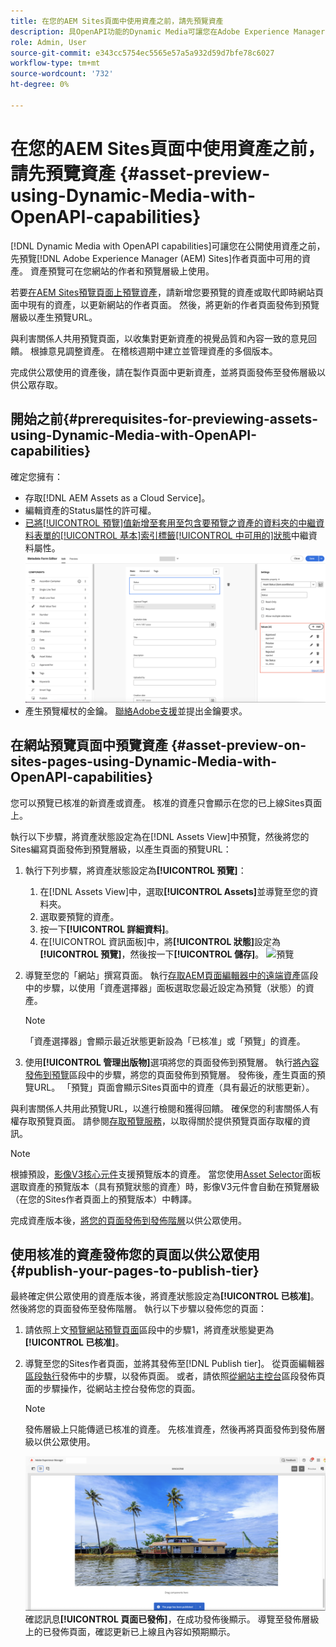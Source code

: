 ```yaml
---
title: 在您的AEM Sites頁面中使用資產之前，請先預覽資產
description: 具OpenAPI功能的Dynamic Media可讓您在Adobe Experience Manager (AEM) Sites預覽頁面上預覽資產。 此資產預覽可讓您和您的利害關係人在發佈作者頁面（包含更新的資產）以供公眾使用之前，檢閱及驗證資產的更新。
role: Admin, User
source-git-commit: e343cc5754ec5565e57a5a932d59d7bfe78c6027
workflow-type: tm+mt
source-wordcount: '732'
ht-degree: 0%

---
```



# 在您的AEM Sites頁面中使用資產之前，請先預覽資產 {#asset-preview-using-Dynamic-Media-with-OpenAPI-capabilities}

[!DNL Dynamic Media with OpenAPI capabilities]可讓您在公開使用資產之前，先預覽[!DNL Adobe Experience Manager (AEM) Sites]作者頁面中可用的資產。 資產預覽可在您網站的作者和預覽層級上使用。

若要[在AEM Sites預覽頁面上預覽資產](#asset-preview-on-sites-pages-using-Dynamic-Media-with-OpenAPI-capabilities)，請新增您要預覽的資產或取代即時網站頁面中現有的資產，以更新網站的作者頁面。 然後，將更新的作者頁面發佈到預覽層級以產生預覽URL。

與利害關係人共用預覽頁面，以收集對更新資產的視覺品質和內容一致的意見回饋。 根據意見調整資產。 在稽核週期中建立並管理資產的多個版本。

完成供公眾使用的資產後，請在製作頁面中更新資產，並將頁面發佈至發佈層級以供公眾存取。

## 開始之前{#prerequisites-for-previewing-assets-using-Dynamic-Media-with-OpenAPI-capabilities}

確定您擁有：

* 存取[!DNL AEM Assets as a Cloud Service]。
* 編輯資產的Status屬性的許可權。
* [已將[!UICONTROL 預覽]值新增至套用至包含要預覽之資產的資料夾的中繼資料表單的[!UICONTROL 基本]索引標籤[!UICONTROL 中可用的]狀態](/help/assets/metadata-assets-view.md#edit-metadata-forms)中繼資料屬性。
  ![新增預覽選項](/help/assets/assets/metedata-form-preview.png)
* 產生預覽權杖的金鑰。 [聯絡Adobe支援](https://helpx.adobe.com/in/contact.html)並提出金鑰要求。

## 在網站預覽頁面中預覽資產 {#asset-preview-on-sites-pages-using-Dynamic-Media-with-OpenAPI-capabilities}

您可以預覽已核准的新資產或資產。 核准的資產只會顯示在您的已上線Sites頁面上。

執行以下步驟，將資產狀態設定為在[!DNL Assets View]中預覽，然後將您的Sites編寫頁面發佈到預覽層級，以產生頁面的預覽URL：

1. 執行下列步驟，將資產狀態設定為&#x200B;**[!UICONTROL 預覽]**：

   1. 在[!DNL Assets View]中，選取&#x200B;**[!UICONTROL Assets]**&#x200B;並導覽至您的資料夾。
   1. 選取要預覽的資產。
   1. 按一下&#x200B;**[!UICONTROL 詳細資料]**。
   1. 在[!UICONTROL 資訊面板]中，將&#x200B;**[!UICONTROL 狀態]**&#x200B;設定為&#x200B;**[!UICONTROL 預覽]**，然後按一下&#x200B;**[!UICONTROL 儲存]**。
      ![預覽](/help/assets/assets/preview-boat-at-bay.png)

1. 導覽至您的「網站」撰寫頁面。 執行[存取AEM頁面編輯器中的遠端資產](/help/assets/integrate-remote-approved-assets-with-sites.md#access-remote-assets-in-aem-page-editor)區段中的步驟，以使用「資產選擇器」面板選取您最近設定為預覽（狀態）的資產。

   >[!NOTE]
   >
   > 「資產選擇器」會顯示最近狀態更新設為「已核准」或「預覽」的資產。

1. 使用&#x200B;**[!UICONTROL 管理出版物]**&#x200B;選項將您的頁面發佈到預覽層。 執行[將內容發佈到預覽](https://experienceleague.adobe.com/zh-hant/docs/experience-manager-cloud-service/content/sites/authoring/sites-console/previewing-content)區段中的步驟，將您的頁面發佈到預覽層。 發佈後，產生頁面的預覽URL。 「預覽」頁面會顯示Sites頁面中的資產（具有最近的狀態更新）。

與利害關係人共用此預覽URL，以進行檢閱和獲得回饋。 確保您的利害關係人有權存取預覽頁面。 請參閱[存取預覽服務](https://experienceleague.adobe.com/zh-hant/docs/experience-manager-cloud-service/content/implementing/using-cloud-manager/manage-environments#access-preview-service)，以取得關於提供預覽頁面存取權的資訊。

>[!NOTE]
>
>根據預設，[影像V3核心元件](https://experienceleague.adobe.com/zh-hant/docs/experience-manager-core-components/using/wcm-components/image#version-and-compatibility)支援預覽版本的資產。 當您使用[Asset Selector](https://experienceleague.adobe.com/zh-hant/docs/experience-manager-cloud-service/content/assets/manage/asset-selector/asset-selector-upload)面板選取資產的預覽版本（具有預覽狀態的資產）時，影像V3元件會自動在預覽層級（在您的Sites作者頁面上的預覽版本）中轉譯。

完成資產版本後，[將您的頁面發佈到發佈階層](#publish-your-pages-to-publish-tier)以供公眾使用。

## 使用核准的資產發佈您的頁面以供公眾使用{#publish-your-pages-to-publish-tier}

最終確定供公眾使用的資產版本後，將資產狀態設定為&#x200B;**[!UICONTROL 已核准]**。 然後將您的頁面發佈至發佈階層。 執行以下步驟以發佈您的頁面：

1. 請依照上文[預覽網站預覽頁面](#asset-preview-on-sites-pages-using-Dynamic-Media-with-OpenAPI-capabilities)區段中的步驟1，將資產狀態變更為&#x200B;**[!UICONTROL 已核准]**。
1. 導覽至您的Sites作者頁面，並將其發佈至[!DNL Publish tier]。 從頁面編輯器[區段執行](https://experienceleague.adobe.com/zh-hant/docs/experience-manager-cloud-service/content/sites/authoring/page-editor/publishing#publishing-from-the-page-editor)發佈中的步驟，以發佈頁面。
或者，請依照[從網站主控台](https://experienceleague.adobe.com/zh-hant/docs/experience-manager-cloud-service/content/sites/authoring/sites-console/publishing-pages#publishing-from-the-sites-console)區段發佈頁面的步驟操作，從網站主控台發佈您的頁面。

   >[!NOTE]
   >
   > 發佈層級上只能傳遞已核准的資產。 先核准資產，然後再將頁面發佈到發佈層級以供公眾使用。

   ![頁面已發佈](/help/assets/assets/the-page-has-been-publushed.png)
確認訊息&#x200B;**[!UICONTROL 頁面已發佈]**，在成功發佈後顯示。 導覽至發佈層級上的已發佈頁面，確認更新已上線且內容如預期顯示。

